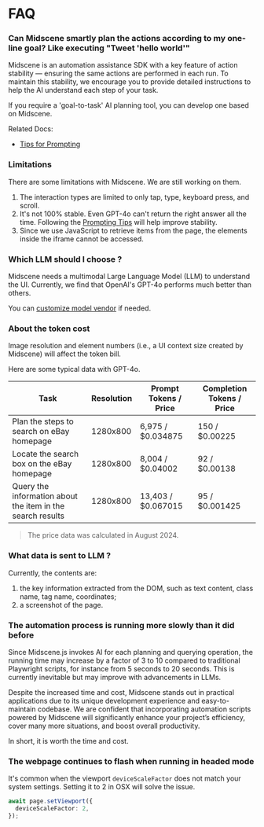 # FAQ

### Can Midscene smartly plan the actions according to my one-line goal? Like executing "Tweet 'hello world'"

Midscene is an automation assistance SDK with a key feature of action stability — ensuring the same actions are performed in each run. To maintain this stability, we encourage you to provide detailed instructions to help the AI understand each step of your task.

If you require a 'goal-to-task' AI planning tool, you can develop one based on Midscene.

Related Docs:
* [Tips for Prompting](./prompting-tips.html)

### Limitations

There are some limitations with Midscene. We are still working on them.

1. The interaction types are limited to only tap, type, keyboard press, and scroll.
2. It's not 100% stable. Even GPT-4o can't return the right answer all the time. Following the [Prompting Tips](./prompting-tips) will help improve stability.
3. Since we use JavaScript to retrieve items from the page, the elements inside the iframe cannot be accessed.

### Which LLM should I choose ?

Midscene needs a multimodal Large Language Model (LLM) to understand the UI. Currently, we find that OpenAI's  GPT-4o performs much better than others.

You can [customize model vendor](../usage/model-vendor.html) if needed.

### About the token cost

Image resolution and element numbers (i.e., a UI context size created by Midscene) will affect the token bill.

Here are some typical data with GPT-4o.

|Task | Resolution | Prompt Tokens / Price | Completion Tokens / Price |
|-----|------------|--------------|---------------|
|Plan the steps to search on eBay homepage| 1280x800 | 6,975 / $0.034875 |150 / $0.00225|
|Locate the search box on the eBay homepage| 1280x800 | 8,004 / $0.04002 | 92 / $0.00138|
|Query the information about the item in the search results| 1280x800 | 13,403 / $0.067015 | 95 / $0.001425|

> The price data was calculated in August 2024.

### What data is sent to LLM ?

Currently, the contents are: 
1. the key information extracted from the DOM, such as text content, class name, tag name, coordinates; 
2. a screenshot of the page.

### The automation process is running more slowly than it did before

Since Midscene.js invokes AI for each planning and querying operation, the running time may increase by a factor of 3 to 10 compared to traditional Playwright scripts, for instance from 5 seconds to 20 seconds. This is currently inevitable but may improve with advancements in LLMs.

Despite the increased time and cost, Midscene stands out in practical applications due to its unique development experience and easy-to-maintain codebase. We are confident that incorporating automation scripts powered by Midscene will significantly enhance your project’s efficiency, cover many more situations, and boost overall productivity.

In short, it is worth the time and cost.

### The webpage continues to flash when running in headed mode

It's common when the viewport `deviceScaleFactor` does not match your system settings. Setting it to 2 in OSX will solve the issue.

```typescript
await page.setViewport({
  deviceScaleFactor: 2,
});
```
